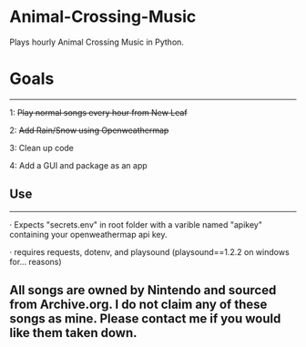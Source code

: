 # Animal-Crossing-Music
Plays hourly Animal Crossing Music in Python. 

# Goals
------------
1: ~~Play normal songs every hour from New Leaf~~

2: ~~Add Rain/Snow using Openweathermap~~

3: Clean up code  

4: Add a GUI and package as an app  

## Use
------------
· Expects "secrets.env" in root folder with a varible named "apikey" containing your openweathermap api key.

· requires requests, dotenv, and playsound (playsound==1.2.2 on windows for... reasons)






## All songs are owned by Nintendo and sourced from Archive.org. I do not claim any of these songs as mine. Please contact me if you would like them taken down.
